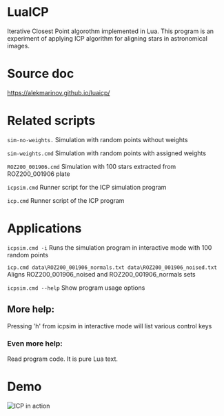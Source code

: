 # LuaICP
Iterative Closest Point algorothm implemented in Lua.
This program is an experiment of applying ICP algorithm for aligning stars in astronomical images.

# Source doc
https://alekmarinov.github.io/luaicp/

# Related scripts

```sim-no-weights.```
Simulation with random points without weights

```sim-weights.cmd```
Simulation with random points with assigned weights

```ROZ200_001906.cmd```
Simulation with 100 stars extracted from ROZ200_001906 plate

```icpsim.cmd```
Runner script for the ICP simulation program

```icp.cmd```
Runner script of the ICP program

# Applications

```icpsim.cmd -i```
Runs the simulation program in interactive mode with 100 random points

```icp.cmd data\ROZ200_001906_normals.txt data\ROZ200_001906_noised.txt```
Aligns ROZ200_001906_noised and ROZ200_001906_normals sets

```icpsim.cmd --help```
Show program usage options

## More help:
Pressing 'h' from icpsim in interactive mode will list various control keys

### Even more help:
Read program code. It is pure Lua text.

# Demo

![ICP in action](docs/icp.gif?raw=true "ICP demo")
